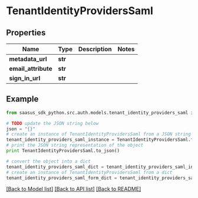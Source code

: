 # TenantIdentityProvidersSaml


## Properties

Name | Type | Description | Notes
------------ | ------------- | ------------- | -------------
**metadata_url** | **str** |  | 
**email_attribute** | **str** |  | 
**sign_in_url** | **str** |  | 

## Example

```python
from saasus_sdk_python.src.auth.models.tenant_identity_providers_saml import TenantIdentityProvidersSaml

# TODO update the JSON string below
json = "{}"
# create an instance of TenantIdentityProvidersSaml from a JSON string
tenant_identity_providers_saml_instance = TenantIdentityProvidersSaml.from_json(json)
# print the JSON string representation of the object
print TenantIdentityProvidersSaml.to_json()

# convert the object into a dict
tenant_identity_providers_saml_dict = tenant_identity_providers_saml_instance.to_dict()
# create an instance of TenantIdentityProvidersSaml from a dict
tenant_identity_providers_saml_form_dict = tenant_identity_providers_saml.from_dict(tenant_identity_providers_saml_dict)
```
[[Back to Model list]](../README.md#documentation-for-models) [[Back to API list]](../README.md#documentation-for-api-endpoints) [[Back to README]](../README.md)


